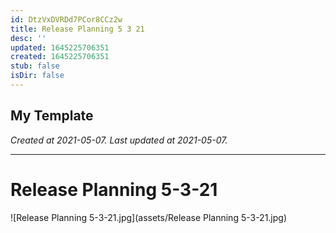 ```yaml
---
id: DtzVxDVRDd7PCor8CCz2w
title: Release Planning 5 3 21
desc: ''
updated: 1645225706351
created: 1645225706351
stub: false
isDir: false
---
```

My Template
---

_Created at 2021-05-07._
_Last updated at 2021-05-07._




---

# Release Planning 5-3-21


![Release Planning 5-3-21.jpg](assets/Release Planning 5-3-21.jpg)

